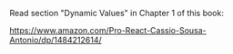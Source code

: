 Read section "Dynamic Values" in Chapter 1 of this book:

https://www.amazon.com/Pro-React-Cassio-Sousa-Antonio/dp/1484212614/